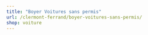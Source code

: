 ```yaml
---
title: "Boyer Voitures sans permis"
url: /clermont-ferrand/boyer-voitures-sans-permis/
shop: voiture
---
```

